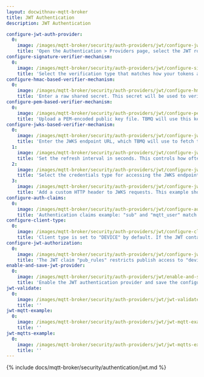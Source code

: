 ```yaml
---
layout: docwithnav-mqtt-broker
title: JWT Authentication
description: JWT Authentication

configure-jwt-auth-provider:
  0:
    image: /images/mqtt-broker/security/auth-providers/jwt/configure-jwt-auth-provider.png
    title: 'Open the Authentication > Providers page, select the JWT row, and click the "Edit" button to configure the provider.'
configure-signature-verifier-mechanism:
  0:
    image: /images/mqtt-broker/security/auth-providers/jwt/configure-signature-verifier-mechanism.png
    title: 'Select the verification type that matches how your tokens are issued. If unsure, HMAC-based is usually the easiest to start with during testing.'
configure-hmac-based-verifier-mechanism:
  0:
    image: /images/mqtt-broker/security/auth-providers/jwt/configure-hmac-based-verifier-mechanism.png
    title: 'Enter a raw shared secret. This secret will be used to verify JWTs signed using symmetric algorithms such as HS256, HS384, or HS512.'
configure-pem-based-verifier-mechanism:
  0:
    image: /images/mqtt-broker/security/auth-providers/jwt/configure-pem-based-verifier-mechanism.png
    title: 'Upload a PEM-encoded public key file. TBMQ will use this key to verify JWTs signed with the corresponding private key.'
configure-jwks-based-verifier-mechanism:
  0:
    image: /images/mqtt-broker/security/auth-providers/jwt/configure-jwks-based-verifier-mechanism-0.png
    title: 'Enter the JWKS endpoint URL, which TBMQ will use to fetch the JSON Web Key Set for token signature verification.'
  1:
    image: /images/mqtt-broker/security/auth-providers/jwt/configure-jwks-based-verifier-mechanism-1.png
    title: 'Set the refresh interval in seconds. This controls how often TBMQ retrieves the JWKS from the remote endpoint.'
  2:
    image: /images/mqtt-broker/security/auth-providers/jwt/configure-jwks-based-verifier-mechanism-2.png
    title: 'Select the credentials type for accessing the JWKS endpoint. In this case, Anonymous is selected, meaning no authentication is required.'
  3:
    image: /images/mqtt-broker/security/auth-providers/jwt/configure-jwks-based-verifier-mechanism-3.png
    title: 'Add a custom HTTP header to JWKS requests. This example shows the Content-Type: application/json header and a placeholder for an additional custom header.'
configure-auth-claims:
  0:
    image: /images/mqtt-broker/security/auth-providers/jwt/configure-auth-claims.png
    title: 'Authentication claims example: "sub" and "mqtt_user" match MQTT client ID and username; "env" is checked against static value "prod".'
configure-client-type:
  0:
    image: /images/mqtt-broker/security/auth-providers/jwt/configure-client-type.png
    title: 'Client type is set to "DEVICE" by default. If the JWT contains claim "role" with the value "app", the client will be classified as "APPLICATION".'
configure-jwt-authorization:
  0:
    image: /images/mqtt-broker/security/auth-providers/jwt/configure-jwt-authorization.png
    title: 'The JWT claim "pub_rules" restricts publish access to "devices/.*/data", while claim "sub_rules" expands subscribe access to include "alerts/.*".'
enable-and-save-jwt-provider:
  0:
    image: /images/mqtt-broker/security/auth-providers/jwt/enable-and-save-jwt-provider.png
    title: 'Enable the JWT authentication provider and save the configuration.'
jwt-validate:
  0:
    image: /images/mqtt-broker/security/auth-providers/jwt/jwt-validate.png
    title: ''
jwt-mqtt-example:
  0:
    image: /images/mqtt-broker/security/auth-providers/jwt/jwt-mqtt-example.png
    title: ''
jwt-mqtts-example:
  0:
    image: /images/mqtt-broker/security/auth-providers/jwt/jwt-mqtts-example.png
    title: ''
---
```


{% include docs/mqtt-broker/security/authentication/jwt.md %}
